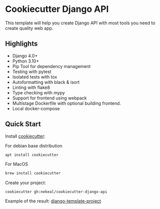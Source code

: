 # Cookiecutter Django API

This template will help you create Django API with most tools you need to create 
quality web app.

## Highlights
- Django 4.0+
- Python 3.10+
- Pip Tool for dependency management
- Testing with pytest
- Isolated tests with tox
- Autoformatting with black & isort
- Linting with flake8
- Type checking with mypy
- Support for frontend using webpack
- Multistage Dockerfile with optional building frontend.
- Local docker-compose

## Quick Start

Install [cookiecutter](https://github.com/audreyr/cookiecutter):

For debian base distribution
```bash
apt install cookiecutter
```

For MacOS
```bash
brew install cookiecutter
```

Create your project:
```
cookiecutter gh:nekeal/cookiecutter-django-api
```

Example of the result: [django-template-project](https://github.com/nekeal/django-template-project)
